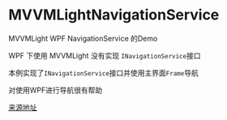 # MVVMLightNavigationService
MVVMLight WPF NavigationService 的Demo

WPF 下使用 MVVMLight 没有实现 `INavigationService`接口

本例实现了`INavigationService`接口并使用主界面`Frame`导航 

对使用WPF进行导航很有帮助

[来源地址](http://www.cnblogs.com/qindongshou/p/5356844.html)
